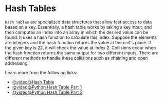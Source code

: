 # Hash Tables

`Hash Tables` are specialized data structures that allow fast access to data based on a key. Essentially, a hash table works by taking a key input, and then computes an index into an array in which the desired value can be found. It uses a hash function to calculate this index. Suppose the elements are integers and the hash function returns the value at the unit's place. If the given key is 22, it will check the value at index 2. Collisions occur when the hash function returns the same output for two different inputs. There are different methods to handle these collisions such as chaining and open addressing.

Learn more from the following links:

- [@video@Hash Table](https://www.youtube.com/watch?v=KEs5UyBJ39g&ab_channel=takeUforward)
- [@video@Python Hash Table Part 1](https://www.youtube.com/watch?v=ea8BRGxGmlA)
- [@video@Python Hash Table Part 2](https://www.youtube.com/watch?v=54iv1si4YCM)

  
